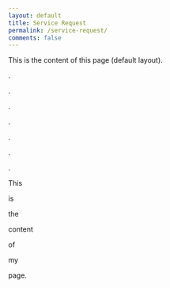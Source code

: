```yaml
---
layout: default
title: Service Request
permalink: /service-request/
comments: false
---
```

This is the content of this page (default layout).

.

.

.

.

.

.

.

This

is

the

content

of

my

page.

